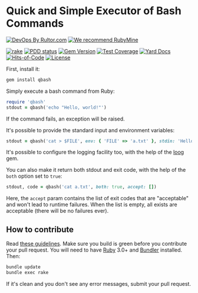 # Quick and Simple Executor of Bash Commands

[![DevOps By Rultor.com](http://www.rultor.com/b/yegor256/bash)](http://www.rultor.com/p/yegor256/bash)
[![We recommend RubyMine](https://www.elegantobjects.org/rubymine.svg)](https://www.jetbrains.com/ruby/)

[![rake](https://github.com/yegor256/bash/actions/workflows/rake.yml/badge.svg)](https://github.com/yegor256/bash/actions/workflows/rake.yml)
[![PDD status](http://www.0pdd.com/svg?name=yegor256/bash)](http://www.0pdd.com/p?name=yegor256/bash)
[![Gem Version](https://badge.fury.io/rb/bash.svg)](http://badge.fury.io/rb/bash)
[![Test Coverage](https://img.shields.io/codecov/c/github/yegor256/bash.svg)](https://codecov.io/github/yegor256/bash?branch=master)
[![Yard Docs](http://img.shields.io/badge/yard-docs-blue.svg)](http://rubydoc.info/github/yegor256/bash/master/frames)
[![Hits-of-Code](https://hitsofcode.com/github/yegor256/bash)](https://hitsofcode.com/view/github/yegor256/bash)
[![License](https://img.shields.io/badge/license-MIT-green.svg)](https://github.com/yegor256/bash/blob/master/LICENSE.txt)

First, install it:

```bash
gem install qbash
```

Simply execute a bash command from Ruby:

```ruby
require 'qbash'
stdout = qbash('echo "Hello, world!"')
```

If the command fails, an exception will be raised.

It's possible to provide the standard input and environment variables:

```ruby
stdout = qbash('cat > $FILE', env: { 'FILE' => 'a.txt' }, stdin: 'Hello!')
```

It's possible to configure the logging facility too, with the help
of the [loog](https://github.com/yegor256/loog) gem.

You can also make it return both stdout and exit code, with the help
of the `both` option set to `true`:

```ruby
stdout, code = qbash('cat a.txt', both: true, accept: [])
```

Here, the `accept` param contains the list of exit codes that are "acceptable"
and won't lead to runtime failures. When the list is empty, all exists are
acceptable (there will be no failures ever).

## How to contribute

Read
[these guidelines](https://www.yegor256.com/2014/04/15/github-guidelines.html).
Make sure you build is green before you contribute
your pull request. You will need to have
[Ruby](https://www.ruby-lang.org/en/) 3.0+ and
[Bundler](https://bundler.io/) installed. Then:

```bash
bundle update
bundle exec rake
```

If it's clean and you don't see any error messages, submit your pull request.
